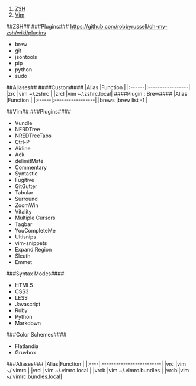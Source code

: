 1. [ZSH](#zsh)
2. [Vim](#vim)

##ZSH##
###Plugins###
https://github.com/robbyrussell/oh-my-zsh/wiki/plugins
* brew
* git
* jsontools
* pip
* python
* sudo


##Aliases##
####Custom####
|Alias  |Function          |
|:------|:-----------------|
|zrc    |vim ~/.zshrc      |
|zrcl   |vim ~/.zshrc.local|
####Plugin : Brew####
|Alias  |Function          |
|:------|:-----------------|
|brews  |brew list -1      |

##Vim##
###Plugins####
* Vundle
* NERDTree
* NREDTreeTabs
* Ctrl-P
* Airline
* Ack
* delimitMate
* Commentary
* Syntastic
* Fugitive
* GitGutter
* Tabular
* Surround
* ZoomWin
* Vitality
* Multiple Cursors
* Tagbar
* YouCompleteMe
* Ultisnips
* vim-snippets
* Expand Region
* Sleuth
* Emmet

###Syntax Modes####
* HTML5
* CSS3
* LESS
* Javascript
* Ruby
* Python
* Markdown

###Color Schemes####
* Flatlandia
* Gruvbox

###Aliases###
|Alias|Function                  |
|:----|:-------------------------|
|vrc  |vim ~/.vimrc              |
|vrcl |vim ~/.vimrc.local        |
|vrcb |vim ~/.vimrc.bundles      |
|vrcbl|vim ~/.vimrc.bundles.local|
